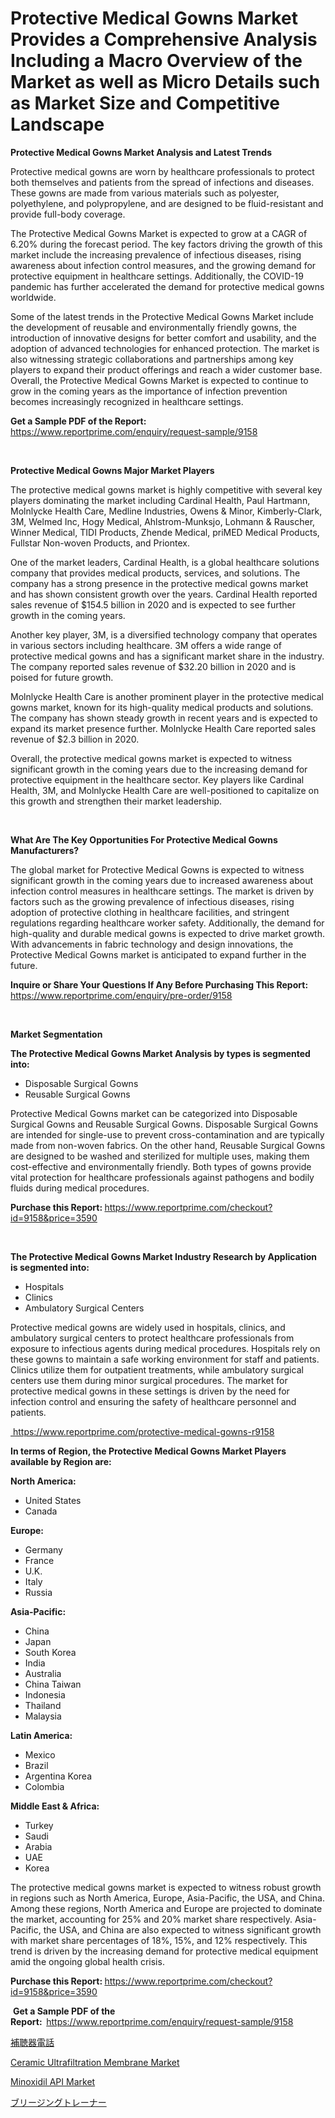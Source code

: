 <p><h1>Protective Medical Gowns Market Provides a Comprehensive Analysis Including a Macro Overview of the Market as well as Micro Details such as Market Size and Competitive Landscape</h1></p><p><strong>Protective Medical Gowns Market Analysis and Latest Trends</strong></p>
<p><p>Protective medical gowns are worn by healthcare professionals to protect both themselves and patients from the spread of infections and diseases. These gowns are made from various materials such as polyester, polyethylene, and polypropylene, and are designed to be fluid-resistant and provide full-body coverage.</p><p>The Protective Medical Gowns Market is expected to grow at a CAGR of 6.20% during the forecast period. The key factors driving the growth of this market include the increasing prevalence of infectious diseases, rising awareness about infection control measures, and the growing demand for protective equipment in healthcare settings. Additionally, the COVID-19 pandemic has further accelerated the demand for protective medical gowns worldwide.</p><p>Some of the latest trends in the Protective Medical Gowns Market include the development of reusable and environmentally friendly gowns, the introduction of innovative designs for better comfort and usability, and the adoption of advanced technologies for enhanced protection. The market is also witnessing strategic collaborations and partnerships among key players to expand their product offerings and reach a wider customer base. Overall, the Protective Medical Gowns Market is expected to continue to grow in the coming years as the importance of infection prevention becomes increasingly recognized in healthcare settings.</p></p>
<p><strong>Get a Sample PDF of the Report:&nbsp;</strong> <a href="https://www.reportprime.com/enquiry/request-sample/9158">https://www.reportprime.com/enquiry/request-sample/9158</a></p>
<p>&nbsp;</p>
<p><strong>Protective Medical Gowns Major Market Players</strong></p>
<p><p>The protective medical gowns market is highly competitive with several key players dominating the market including Cardinal Health, Paul Hartmann, Molnlycke Health Care, Medline Industries, Owens & Minor, Kimberly-Clark, 3M, Welmed Inc, Hogy Medical, Ahlstrom-Munksjo, Lohmann & Rauscher, Winner Medical, TIDI Products, Zhende Medical, priMED Medical Products, Fullstar Non-woven Products, and Priontex.</p><p>One of the market leaders, Cardinal Health, is a global healthcare solutions company that provides medical products, services, and solutions. The company has a strong presence in the protective medical gowns market and has shown consistent growth over the years. Cardinal Health reported sales revenue of $154.5 billion in 2020 and is expected to see further growth in the coming years.</p><p>Another key player, 3M, is a diversified technology company that operates in various sectors including healthcare. 3M offers a wide range of protective medical gowns and has a significant market share in the industry. The company reported sales revenue of $32.20 billion in 2020 and is poised for future growth.</p><p>Molnlycke Health Care is another prominent player in the protective medical gowns market, known for its high-quality medical products and solutions. The company has shown steady growth in recent years and is expected to expand its market presence further. Molnlycke Health Care reported sales revenue of $2.3 billion in 2020.</p><p>Overall, the protective medical gowns market is expected to witness significant growth in the coming years due to the increasing demand for protective equipment in the healthcare sector. Key players like Cardinal Health, 3M, and Molnlycke Health Care are well-positioned to capitalize on this growth and strengthen their market leadership.</p></p>
<p>&nbsp;</p>
<p><strong>What Are The Key Opportunities For Protective Medical Gowns Manufacturers?</strong></p>
<p><p>The global market for Protective Medical Gowns is expected to witness significant growth in the coming years due to increased awareness about infection control measures in healthcare settings. The market is driven by factors such as the growing prevalence of infectious diseases, rising adoption of protective clothing in healthcare facilities, and stringent regulations regarding healthcare worker safety. Additionally, the demand for high-quality and durable medical gowns is expected to drive market growth. With advancements in fabric technology and design innovations, the Protective Medical Gowns market is anticipated to expand further in the future.</p></p>
<p><strong>Inquire or Share Your Questions If Any Before Purchasing This Report:</strong> <a href="https://www.reportprime.com/enquiry/pre-order/9158">https://www.reportprime.com/enquiry/pre-order/9158</a></p>
<p>&nbsp;</p>
<p><strong>Market Segmentation</strong></p>
<p><strong>The Protective Medical Gowns Market Analysis by types is segmented into:</strong></p>
<p><ul><li>Disposable Surgical Gowns</li><li>Reusable Surgical Gowns</li></ul></p>
<p><p>Protective Medical Gowns market can be categorized into Disposable Surgical Gowns and Reusable Surgical Gowns. Disposable Surgical Gowns are intended for single-use to prevent cross-contamination and are typically made from non-woven fabrics. On the other hand, Reusable Surgical Gowns are designed to be washed and sterilized for multiple uses, making them cost-effective and environmentally friendly. Both types of gowns provide vital protection for healthcare professionals against pathogens and bodily fluids during medical procedures.</p></p>
<p><strong>Purchase this Report:&nbsp;</strong><a href="https://www.reportprime.com/checkout?id=9158&price=3590">https://www.reportprime.com/checkout?id=9158&price=3590</a></p>
<p>&nbsp;</p>
<p><strong>The Protective Medical Gowns Market Industry Research by Application is segmented into:</strong></p>
<p><ul><li>Hospitals</li><li>Clinics</li><li>Ambulatory Surgical Centers</li></ul></p>
<p><p>Protective medical gowns are widely used in hospitals, clinics, and ambulatory surgical centers to protect healthcare professionals from exposure to infectious agents during medical procedures. Hospitals rely on these gowns to maintain a safe working environment for staff and patients. Clinics utilize them for outpatient treatments, while ambulatory surgical centers use them during minor surgical procedures. The market for protective medical gowns in these settings is driven by the need for infection control and ensuring the safety of healthcare personnel and patients.</p></p>
<p><a href="https://www.reportprime.com/protective-medical-gowns-r9158">&nbsp;https://www.reportprime.com/protective-medical-gowns-r9158</a></p>
<p><strong>In terms of Region, the Protective Medical Gowns Market Players available by Region are:</strong></p>
<p>
    <p> <strong> North America: </strong>
        <ul>
            <li>United States</li>
            <li>Canada</li>
        </ul>
        </p> 
    <p> <strong> Europe: </strong>
        <ul>
            <li>Germany</li>
            <li>France</li>
            <li>U.K.</li>
            <li>Italy</li>
            <li>Russia</li>
        </ul>
        </p> 
    <p> <strong> Asia-Pacific: </strong>
        <ul>
            <li>China</li>
            <li>Japan</li>
            <li>South Korea</li>
            <li>India</li>
            <li>Australia</li>
            <li>China Taiwan</li>
            <li>Indonesia</li>
            <li>Thailand</li>
            <li>Malaysia</li>
        </ul>
        </p> 
    <p> <strong> Latin America: </strong>
        <ul>
            <li>Mexico</li>
            <li>Brazil</li>
            <li>Argentina Korea</li>
            <li>Colombia</li>
        </ul>
        </p> 
    <p> <strong> Middle East & Africa: </strong>
        <ul>
            <li>Turkey</li>
            <li>Saudi</li>
            <li>Arabia</li>
            <li>UAE</li>
            <li>Korea</li>
        </ul>
    </p>
    </p>
<p><p>The protective medical gowns market is expected to witness robust growth in regions such as North America, Europe, Asia-Pacific, the USA, and China. Among these regions, North America and Europe are projected to dominate the market, accounting for 25% and 20% market share respectively. Asia-Pacific, the USA, and China are also expected to witness significant growth with market share percentages of 18%, 15%, and 12% respectively. This trend is driven by the increasing demand for protective medical equipment amid the ongoing global health crisis.</p></p>
<p><strong>Purchase this Report: </strong><a href="https://www.reportprime.com/checkout?id=9158&price=3590">https://www.reportprime.com/checkout?id=9158&price=3590</a></p>
<p>&nbsp;<strong>Get a Sample PDF of the Report:&nbsp;&nbsp;</strong><a href="https://www.reportprime.com/enquiry/request-sample/9158">https://www.reportprime.com/enquiry/request-sample/9158</a></p>
<p><strong></strong></p>
<p><p><a href="https://medium.com/@ferneconroy11/%E8%A3%9C%E8%81%B4%E5%99%A8%E9%9B%BB%E8%A9%B1%E5%B8%82%E5%A0%B4-%E7%AB%B6%E4%BA%89%E5%88%86%E6%9E%90-%E5%B8%82%E5%A0%B4%E5%8B%95%E5%90%91-2031%E5%B9%B4%E3%81%BE%E3%81%A7%E3%81%AE%E4%BA%88%E6%B8%AC-617a68ba8e89">補聴器電話</a></p><p><a href="https://www.linkedin.com/pulse/insights-ceramic-ultrafiltration-membrane-market-size-analysing-0vyie?trackingId=GeXM1L8rRlADU4igM3X3DA%3D%3D">Ceramic Ultrafiltration Membrane Market</a></p><p><a href="https://www.linkedin.com/pulse/minoxidil-api-market-offer-valuable-insights-size-share-trends-u0dte?trackingId=ZkTaSBali1lgg7%2BTFGSHnQ%3D%3D">Minoxidil API Market</a></p><p><a href="https://medium.com/@kaiyaahoney54645/%E5%91%BC%E5%90%B8%E3%83%88%E3%83%AC%E3%83%BC%E3%83%8B%E3%83%B3%E3%82%B0%E5%99%A8%E5%B8%82%E5%A0%B4%E3%81%AE%E5%B1%95%E6%9C%9B-%E6%A5%AD%E7%95%8C%E3%81%AE%E6%A6%82%E8%A6%81%E3%81%A8%E4%BA%88%E6%B8%AC-2024%E5%B9%B4%E3%81%8B%E3%82%892031%E5%B9%B4-44f635498b61">ブリージングトレーナー</a></p></p>